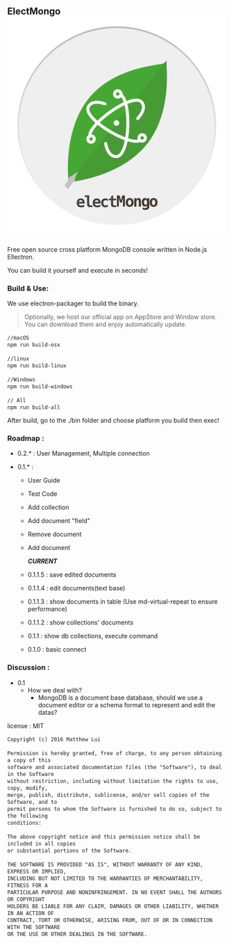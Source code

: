 ElectMongo ![](./src/img/ElectMongo@2x.png)
--

Free open source cross platform MongoDB console written in Node.js Ellectron.

You can build it yourself and execute in seconds!

### Build & Use:

We use electron-packager to build the binary.

>Optionally, we host our official app on AppStore and Window store.
You can download them and enjoy automatically update. 

```
//macOS
npm run build-osx

//linux
npm run build-linux

//Windows
npm run build-windows

// All
npm run build-all

```

After build, go to the ./bin folder and choose platform you build then exec!

### Roadmap :

* 0.2.* : User Management,
        Multiple connection

* 0.1.* : 
    
    * User Guide
    * Test Code
    * Add collection
    * Add document "field"
    * Remove document
    * Add document

        ***CURRENT***

    * 0.1.1.5 : save edited documents

    * 0.1.1.4 : edit documents(text base)

    * 0.1.1.3 : show documents in table (Use md-virtual-repeat to ensure performance)

    * 0.1.1.2 : show collections' documents

    * 0.1.1 : show db collections, execute command

    * 0.1.0 : basic connect

### Discussion :

* 0.1 
    * How we deal with?
        * MongoDB is a document base database, should we use a document editor or a schema format to represent and edit the datas?


license : MIT
```
Copyright (c) 2016 Matthew Lui

Permission is hereby granted, free of charge, to any person obtaining a copy of this
software and associated documentation files (the "Software"), to deal in the Software 
without restriction, including without limitation the rights to use, copy, modify, 
merge, publish, distribute, sublicense, and/or sell copies of the Software, and to 
permit persons to whom the Software is furnished to do so, subject to the following 
conditions:

The above copyright notice and this permission notice shall be included in all copies 
or substantial portions of the Software.

THE SOFTWARE IS PROVIDED "AS IS", WITHOUT WARRANTY OF ANY KIND, EXPRESS OR IMPLIED, 
INCLUDING BUT NOT LIMITED TO THE WARRANTIES OF MERCHANTABILITY, FITNESS FOR A 
PARTICULAR PURPOSE AND NONINFRINGEMENT. IN NO EVENT SHALL THE AUTHORS OR COPYRIGHT 
HOLDERS BE LIABLE FOR ANY CLAIM, DAMAGES OR OTHER LIABILITY, WHETHER IN AN ACTION OF 
CONTRACT, TORT OR OTHERWISE, ARISING FROM, OUT OF OR IN CONNECTION WITH THE SOFTWARE 
OR THE USE OR OTHER DEALINGS IN THE SOFTWARE.
```